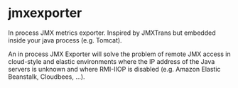 jmxexporter
===========

In process JMX metrics exporter. Inspired by JMXTrans but embedded inside your java process (e.g. Tomcat).

An in process JMX Exporter will solve the problem of remote JMX access in cloud-style and elastic environments where the IP address of the Java servers is unknown and where RMI-IIOP is disabled (e.g. Amazon Elastic Beanstalk, Cloudbees, ...).

